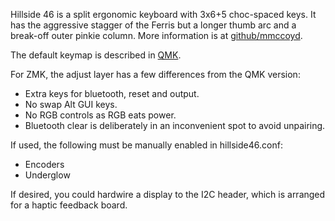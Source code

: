 Hillside 46 is a split ergonomic keyboard with 3x6+5 choc-spaced keys.
It has the aggressive stagger of the Ferris but a longer thumb arc and a break-off outer pinkie column.
More information is at [github/mmccoyd](https://github.com/mmccoyd/hillside/).

The default keymap is described in
  [QMK](https://github.com/qmk/qmk_firmware/tree/master/keyboards/handwired/hillside/46).
  
For ZMK, the adjust layer has a few differences from the QMK version:

- Extra keys for bluetooth, reset and output.
- No swap Alt GUI keys.
- No RGB controls as RGB eats power.
- Bluetooth clear is deliberately in an inconvenient spot to avoid unpairing.

If used, the following must be manually enabled in hillside46.conf:

- Encoders
- Underglow

If desired, you could hardwire a display to the I2C header,
  which is arranged for a haptic feedback board.